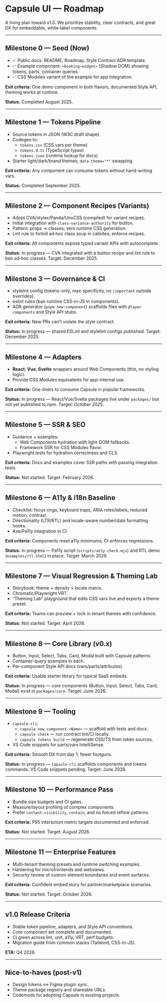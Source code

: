 # Capsule UI — Roadmap

A living plan toward v1.0. We prioritize stability, clear contracts, and great DX for embeddable, white‑label components.

---

## Milestone 0 — Seed (Now)
- ✅ Public docs: README, Roadmap, Style Contract ADR template.
- ✅ Example component: `<booking-widget>` (Shadow DOM) showing tokens, parts, container queries.
- ✅ CSS Modules variant of the example for app integration.

**Exit criteria:** One demo component in both flavors, documented Style API, theming works at runtime.

**Status:** Completed August 2025.

---

## Milestone 1 — Tokens Pipeline
- Source tokens in JSON (W3C draft shape).
- Codegen to:
  - `tokens.css` (CSS vars per theme)
  - `tokens.d.ts` (TypeScript types)
  - `tokens.json` (runtime lookup for docs)
- Starter light/dark/brand themes; `data-theme="*"` swapping.

**Exit criteria:** Any component can consume tokens without hand-writing vars.

**Status:** Completed September 2025.

---

## Milestone 2 — Component Recipes (Variants)
- Adopt CVA/stylex/Panda/UnoCSS (compiled) for variant recipes.
- Initial integration with `class-variance-authority` for button.
- Pattern: props → classes; zero runtime CSS generation.
- Lint rule to forbid ad‑hoc class soup in callsites; enforce recipes.

**Exit criteria:** All components expose typed variant APIs with autocomplete.

**Status:** In progress — CVA integrated with a button recipe and lint rule to ban ad-hoc classes. Target: December 2025.

---

## Milestone 3 — Governance & CI
- stylelint config (tokens-only, max-specificity, no `!important` outside overrides).
- eslint rules (ban runtime CSS-in-JS in components).
- ADR generator (`pnpm new:component`) scaffolds files with `@layer components` and Style API stubs.

**Exit criteria:** New PRs can’t violate the style contract.

**Status:** In progress — shared ESLint and stylelint configs published. Target: December 2025.

---

## Milestone 4 — Adapters
- **React**, **Vue**, **Svelte** wrappers around Web Components (thin, no styling logic).
- Provide CSS Modules equivalents for app-internal use.

**Exit criteria:** One-liners to consume Capsule in popular frameworks.

**Status:** In progress — React/Vue/Svelte packages live under `packages/` but not yet published to npm. Target: October 2025.

---

## Milestone 5 — SSR & SEO
- Guidance + examples:
  - Web Components hydration with light-DOM fallbacks.
  - Framework SSR for CSS Modules flavor.
- Playwright tests for hydration correctness and CLS.

**Exit criteria:** Docs and examples cover SSR paths with passing integration tests.

**Status:** Not started. Target: February 2026.

---

## Milestone 6 — A11y & i18n Baseline
- Checklist: focus rings, keyboard traps, ARIA roles/labels, reduced motion, contrast.
- Directionality (LTR/RTL) and locale-aware number/date formatting hooks.
- Axe/Pa11y integration in CI.

**Exit criteria:** Components meet a11y minimums; CI enforces regressions.

**Status:** In progress — Pa11y script (`scripts/a11y-check.mjs`) and RTL demo (`examples/rtl.html`) in place. Target: March 2026.

---

## Milestone 7 — Visual Regression & Theming Lab
- Storybook: theme × density × locale matrix.
- Chromatic/Playwright VRT.
- “Theming Lab” playground that edits CSS vars live and exports a theme preset.

**Exit criteria:** Teams can preview + lock in tenant themes with confidence.

**Status:** Not started. Target: April 2026.

---

## Milestone 8 — Core Library (v0.x)
- Button, Input, Select, Tabs, Card, Modal built with Capsule patterns.
- Container-query examples in each.
- Per-component Style API docs (vars/parts/attributes).

**Exit criteria:** Usable starter library for typical SaaS embeds.

**Status:** In progress — core components (Button, Input, Select, Tabs, Card, Modal) exist in `packages/core`. Target: June 2026.

---

## Milestone 9 — Tooling
- `capsule-cli`:
  - `capsule new component <Name>` — scaffold with tests and docs.
  - `capsule check` — run contract lint/CI locally.
  - `capsule tokens build` — regenerate CSS/TS from token sources.
- VS Code snippets for parts/vars IntelliSense.

**Exit criteria:** Smooth DX from day 1; fewer footguns.

**Status:** In progress — `capsule-cli` scaffolds components and tokens commands. VS Code snippets pending. Target: June 2026.

---

## Milestone 10 — Performance Pass
- Bundle size budgets and CI gates.
- Measure/layout profiling of complex components.
- Prefer `content-visibility`, `contain`, and no forced reflow patterns.

**Exit criteria:** P95 interaction metric targets documented and enforced.

**Status:** Not started. Target: August 2026.

---

## Milestone 11 — Enterprise Features
- Multi-tenant theming presets and runtime switching examples.
- Hardening for microfrontends and webviews.
- Security review of custom element boundaries and event surfaces.

**Exit criteria:** Confident embed story for partner/marketplace scenarios.

**Status:** Not started. Target: October 2026.

---

## v1.0 Release Criteria
- Stable token pipeline, adapters, and Style API conventions.
- Core component set complete and documented.
- CI green across lint, unit, a11y, VRT, perf budgets.
- Migration guide from common stacks (Tailwind, CSS-in-JS).

**ETA:** Q4 2026.

---

## Nice-to-haves (post‑v1)
- Design tokens ↔ Figma plugin sync.
- Theme package registry and shareable URLs.
- Codemods for adopting Capsule in existing projects.
